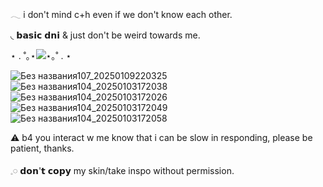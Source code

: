   𓂃 i don't mind c+h even if we don't know each other. 

 ◟ 𝗯𝗮𝘀𝗶𝗰 𝗱𝗻𝗶 & just don't be weird towards me.


⋆ . ˚｡⋆![](https://komarev.com/ghpvc/?username=waiting-for-something&color=lightgray)⋆｡˚ . ⋆
                               
 


![Без названия107_20250109220325](https://github.com/user-attachments/assets/6f61c5d0-7205-4c26-9dd7-d08f2d4aa423) ![Без названия104_20250103172038](https://github.com/user-attachments/assets/353db32b-4cd4-4c58-9b73-65bd7305b358) ![Без названия104_20250103172026](https://github.com/user-attachments/assets/441f548f-38ac-42f0-b5b7-8c4c0517cf52) ![Без названия104_20250103172049](https://github.com/user-attachments/assets/b69bcf89-5ac2-4dc5-8c4b-ac010ba920b8) ![Без названия104_20250103172058](https://github.com/user-attachments/assets/512db9f3-2679-4717-8f76-d9d9e019ecca)




⚠︎ b4 you interact w me know that i can be slow in responding, please be patient, thanks.

𓈒𓏸 𝗱𝗼𝗻'𝘁 𝗰𝗼𝗽𝘆 my skin/take inspo without permission.

